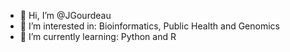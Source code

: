 - 👋  Hi, I’m @JGourdeau
- 🧬  I’m interested in: Bioinformatics, Public Health and Genomics 
- 🌱  I’m currently learning: Python and R  

<!---
JGourdeau/JGourdeau is a ✨ special ✨ repository because its `README.md` (this file) appears on your GitHub profile.
You can click the Preview link to take a look at your changes.
--->
